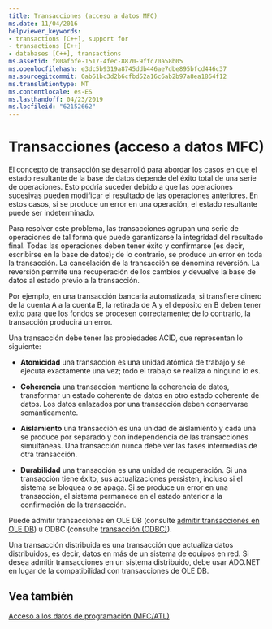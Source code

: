 ```yaml
---
title: Transacciones (acceso a datos MFC)
ms.date: 11/04/2016
helpviewer_keywords:
- transactions [C++], support for
- transactions [C++]
- databases [C++], transactions
ms.assetid: f80afbfe-1517-4fec-8870-9ffc70a58b05
ms.openlocfilehash: e3dc5b9319a8745ddb446ae7dbe895bfcd446c37
ms.sourcegitcommit: 0ab61bc3d2b6cfbd52a16c6ab2b97a8ea1864f12
ms.translationtype: MT
ms.contentlocale: es-ES
ms.lasthandoff: 04/23/2019
ms.locfileid: "62152662"
---
```

# <a name="transactions--mfc-data-access"></a>Transacciones (acceso a datos MFC)

El concepto de transacción se desarrolló para abordar los casos en que el estado resultante de la base de datos depende del éxito total de una serie de operaciones. Esto podría suceder debido a que las operaciones sucesivas pueden modificar el resultado de las operaciones anteriores. En estos casos, si se produce un error en una operación, el estado resultante puede ser indeterminado.

Para resolver este problema, las transacciones agrupan una serie de operaciones de tal forma que puede garantizarse la integridad del resultado final. Todas las operaciones deben tener éxito y confirmarse (es decir, escribirse en la base de datos); de lo contrario, se produce un error en toda la transacción. La cancelación de la transacción se denomina reversión. La reversión permite una recuperación de los cambios y devuelve la base de datos al estado previo a la transacción.

Por ejemplo, en una transacción bancaria automatizada, si transfiere dinero de la cuenta A a la cuenta B, la retirada de A y el depósito en B deben tener éxito para que los fondos se procesen correctamente; de lo contrario, la transacción producirá un error.

Una transacción debe tener las propiedades ACID, que representan lo siguiente:

- **Atomicidad** una transacción es una unidad atómica de trabajo y se ejecuta exactamente una vez; todo el trabajo se realiza o ninguno lo es.

- **Coherencia** una transacción mantiene la coherencia de datos, transformar un estado coherente de datos en otro estado coherente de datos. Los datos enlazados por una transacción deben conservarse semánticamente.

- **Aislamiento** una transacción es una unidad de aislamiento y cada una se produce por separado y con independencia de las transacciones simultáneas. Una transacción nunca debe ver las fases intermedias de otra transacción.

- **Durabilidad** una transacción es una unidad de recuperación. Si una transacción tiene éxito, sus actualizaciones persisten, incluso si el sistema se bloquea o se apaga. Si se produce un error en una transacción, el sistema permanece en el estado anterior a la confirmación de la transacción.

Puede admitir transacciones en OLE DB (consulte [admitir transacciones en OLE DB](../data/oledb/supporting-transactions-in-ole-db.md)) u ODBC (consulte [transacción (ODBC)](../data/odbc/transaction-odbc.md)).

Una transacción distribuida es una transacción que actualiza datos distribuidos, es decir, datos en más de un sistema de equipos en red. Si desea admitir transacciones en un sistema distribuido, debe usar ADO.NET en lugar de la compatibilidad con transacciones de OLE DB.

## <a name="see-also"></a>Vea también

[Acceso a los datos de programación (MFC/ATL)](../data/data-access-programming-mfc-atl.md)